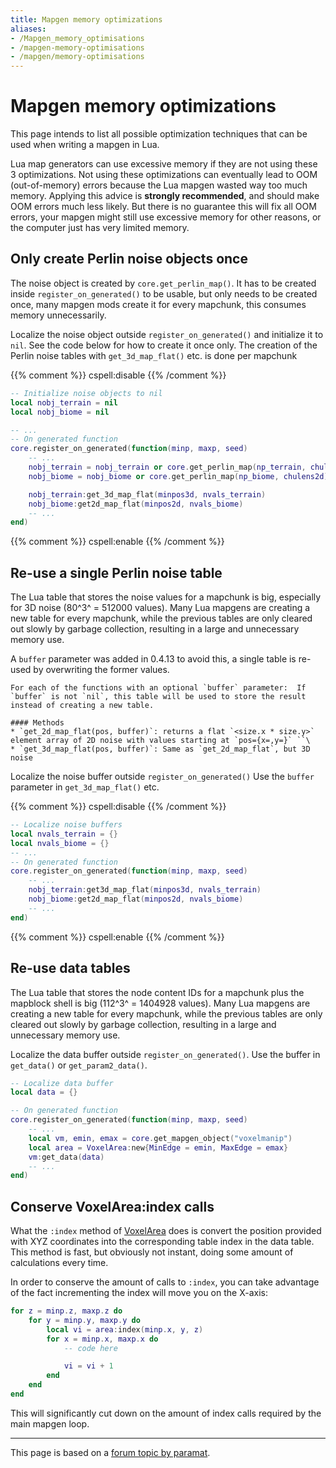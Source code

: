 ```yaml
---
title: Mapgen memory optimizations
aliases:
- /Mapgen_memory_optimisations
- /mapgen-memory-optimisations
- /mapgen/memory-optimisations
---
```


# Mapgen memory optimizations
This page intends to list all possible optimization techniques that can be used when writing a mapgen in Lua.

Lua map generators can use excessive memory if they are not using these 3 optimizations. Not using these optimizations can eventually lead to OOM (out-of-memory) errors because the Lua mapgen wasted way too much memory. Applying this advice is **strongly recommended**, and should make OOM errors much less likely. But there is no guarantee this will fix all OOM errors, your mapgen might still use excessive memory for other reasons, or the computer just has very limited memory.

## Only create Perlin noise objects once
The noise object is created by `core.get_perlin_map()`. It has to be created inside `register_on_generated()` to be usable, but only needs to be created once, many mapgen mods create it for every mapchunk, this consumes memory unnecessarily.

Localize the noise object outside `register_on_generated()` and initialize it to `nil`. See the code below for how to create it once only. The creation of the Perlin noise tables with `get_3d_map_flat()` etc. is done per mapchunk

{{% comment %}} cspell:disable {{% /comment %}}
```lua
-- Initialize noise objects to nil
local nobj_terrain = nil
local nobj_biome = nil

-- ...
-- On generated function
core.register_on_generated(function(minp, maxp, seed)
	-- ...
	nobj_terrain = nobj_terrain or core.get_perlin_map(np_terrain, chulens3d)
	nobj_biome = nobj_biome or core.get_perlin_map(np_biome, chulens2d)

	nobj_terrain:get_3d_map_flat(minpos3d, nvals_terrain)
	nobj_biome:get2d_map_flat(minpos2d, nvals_biome)
	-- ...
end)
```
{{% comment %}} cspell:enable {{% /comment %}}

## Re-use a single Perlin noise table
The Lua table that stores the noise values for a mapchunk is big, especially for 3D noise (80^3^ = 512000 values). Many Lua mapgens are creating a new table for every mapchunk, while the previous tables are only cleared out slowly by garbage collection, resulting in a large and unnecessary memory use.

A `buffer` parameter was added in 0.4.13 to avoid this, a single table is re-used by overwriting the former values.

```
For each of the functions with an optional `buffer` parameter:  If `buffer` is not `nil`, this table will be used to store the result instead of creating a new table.

#### Methods
* `get_2d_map_flat(pos, buffer)`: returns a flat `<size.x * size.y>` element array of 2D noise with values starting at `pos={x=,y=}` ``\
* `get_3d_map_flat(pos, buffer)`: Same as `get_2d_map_flat`, but 3D noise
```

Localize the noise buffer outside `register_on_generated()` Use the `buffer` parameter in `get_3d_map_flat()` etc.

{{% comment %}} cspell:disable {{% /comment %}}
```lua
-- Localize noise buffers
local nvals_terrain = {}
local nvals_biome = {}
-- ...
-- On generated function
core.register_on_generated(function(minp, maxp, seed)
	-- ...
	nobj_terrain:get3d_map_flat(minpos3d, nvals_terrain)
	nobj_biome:get2d_map_flat(minpos2d, nvals_biome)
	-- ...
end)
```
{{% comment %}} cspell:enable {{% /comment %}}

## Re-use data tables
The Lua table that stores the node content IDs for a mapchunk plus the mapblock shell is big (112^3^ = 1404928 values). Many Lua mapgens are creating a new table for every mapchunk, while the previous tables are only cleared out slowly by garbage collection, resulting in a large and unnecessary memory use.

Localize the data buffer outside `register_on_generated()`. Use the buffer in `get_data()` or `get_param2_data()`.

```lua
-- Localize data buffer
local data = {}

-- On generated function
core.register_on_generated(function(minp, maxp, seed)
	-- ...
	local vm, emin, emax = core.get_mapgen_object("voxelmanip")
	local area = VoxelArea:new{MinEdge = emin, MaxEdge = emax}
	vm:get_data(data)
	-- ...
end)
```

## Conserve VoxelArea:index calls
What the `:index` method of [VoxelArea](/for-creators/api/classes/voxelarea/) does is convert the position provided with XYZ coordinates into the corresponding table index in the data table. This method is fast, but obviously not instant, doing some amount of calculations every time.

In order to conserve the amount of calls to `:index`, you can take advantage of the fact incrementing the index will move you on the X-axis:

```lua
for z = minp.z, maxp.z do
    for y = minp.y, maxp.y do
        local vi = area:index(minp.x, y, z)
        for x = minp.x, maxp.x do
            -- code here

            vi = vi + 1
        end
    end
end
```

This will significantly cut down on the amount of index calls required by the main mapgen loop.

* * *

This page is based on a [forum topic by paramat](https://forum.luanti.org/viewtopic.php?t=16043).
